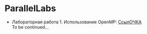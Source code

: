 # ParallelLabs
 
* Лабораторная работа 1. Использование OpenMP:
  <a href="https://github.com/Chupakabra0/ParallelLabs/tree/main/ParallelLab1">СсылОЧКА</a><br/>
  To be continued...